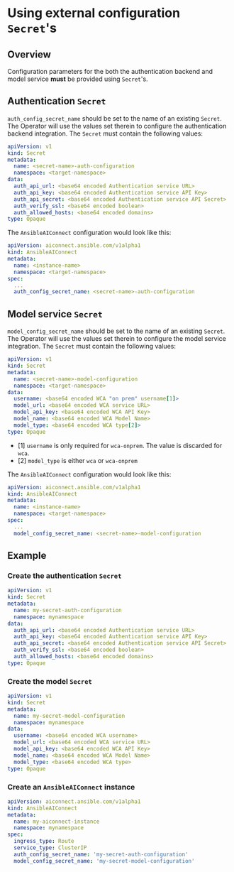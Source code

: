 # Using external configuration `Secret`'s

## Overview

Configuration parameters for the both the authentication backend and model service **must** be provided using `Secret`'s.

## Authentication `Secret`

`auth_config_secret_name` should be set to the name of an existing `Secret`. The Operator will use the values set therein to configure the authentication backend integration. The `Secret` must contain the following values:
```yaml
apiVersion: v1
kind: Secret
metadata:
  name: <secret-name>-auth-configuration
  namespace: <target-namespace>
data:
  auth_api_url: <base64 encoded Authentication service URL>
  auth_api_key: <base64 encoded Authentication service API Key>
  auth_api_secret: <base64 encoded Authentication service API Secret>
  auth_verify_ssl: <base64 encoded boolean>
  auth_allowed_hosts: <base64 encoded domains>
type: Opaque
```
The `AnsibleAIConnect` configuration would look like this:
```yaml
apiVersion: aiconnect.ansible.com/v1alpha1
kind: AnsibleAIConnect
metadata:
  name: <instance-name>
  namespace: <target-namespace>
spec:
  ...
  auth_config_secret_name: <secret-name>-auth-configuration
```

## Model service `Secret`

`model_config_secret_name` should be set to the name of an existing `Secret`. The Operator will use the values set therein to configure the model service integration. The `Secret` must contain the following values:
```yaml
apiVersion: v1
kind: Secret
metadata:
  name: <secret-name>-model-configuration
  namespace: <target-namespace>
data:
  username: <base64 encoded WCA "on prem" username[1]>
  model_url: <base64 encoded WCA service URL>
  model_api_key: <base64 encoded WCA API Key>
  model_name: <base64 encoded WCA Model Name>
  model_type: <base64 encoded WCA type[2]>
type: Opaque
```
- [1] `username` is only required for `wca-onprem`. The value is discarded for `wca`.
- [2] `model_type` is either `wca` or `wca-onprem`

The `AnsibleAIConnect` configuration would look like this:
```yaml
apiVersion: aiconnect.ansible.com/v1alpha1
kind: AnsibleAIConnect
metadata:
  name: <instance-name>
  namespace: <target-namespace>
spec:
  ...
  model_config_secret_name: <secret-name>-model-configuration
```

## Example

### Create the authentication `Secret`
```yaml
apiVersion: v1
kind: Secret
metadata:
  name: my-secret-auth-configuration
  namespace: mynamespace
data:
  auth_api_url: <base64 encoded Authentication service URL>
  auth_api_key: <base64 encoded Authentication service API Key>
  auth_api_secret: <base64 encoded Authentication service API Secret>
  auth_verify_ssl: <base64 encoded boolean>
  auth_allowed_hosts: <base64 encoded domains>
type: Opaque
```

### Create the model `Secret`
```yaml
apiVersion: v1
kind: Secret
metadata:
  name: my-secret-model-configuration
  namespace: mynamespace
data:
  username: <base64 encoded WCA username>
  model_url: <base64 encoded WCA service URL>
  model_api_key: <base64 encoded WCA API Key>
  model_name: <base64 encoded WCA Model Name>
  model_type: <base64 encoded WCA type>
type: Opaque
```

### Create an `AnsibleAIConnect` instance
```yaml
apiVersion: aiconnect.ansible.com/v1alpha1
kind: AnsibleAIConnect
metadata:
  name: my-aiconnect-instance
  namespace: mynamespace
spec:
  ingress_type: Route
  service_type: ClusterIP
  auth_config_secret_name: 'my-secret-auth-configuration'
  model_config_secret_name: 'my-secret-model-configuration'
```
